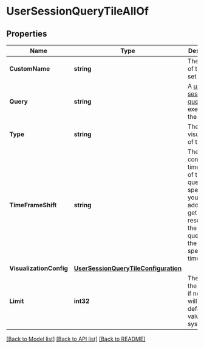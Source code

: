 # UserSessionQueryTileAllOf

## Properties

Name | Type | Description | Notes
------------ | ------------- | ------------- | -------------
**CustomName** | **string** | The name of the tile, set by user. | [optional] 
**Query** | **string** | A [user session query](https://www.dynatrace.com/support/help/shortlink/usql-info) executed by the tile. | [optional] 
**Type** | **string** | The visualization of the tile. | [optional] 
**TimeFrameShift** | **string** | The comparison timeframe of the query.    If specified, you additionally get the results of the same query with the specified time shift. | [optional] 
**VisualizationConfig** | [**UserSessionQueryTileConfiguration**](UserSessionQueryTileConfiguration.md) |  | [optional] 
**Limit** | **int32** | The limit of the results, if not set will use the default value of the system | [optional] 

[[Back to Model list]](../README.md#documentation-for-models) [[Back to API list]](../README.md#documentation-for-api-endpoints) [[Back to README]](../README.md)


